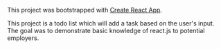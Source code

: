 This project was bootstrapped with [Create React App](https://github.com/facebook/create-react-app).

This project is a todo list which will add a task based on the user's input.
The goal was to demonstrate basic knowledge of react.js to potential employers.
